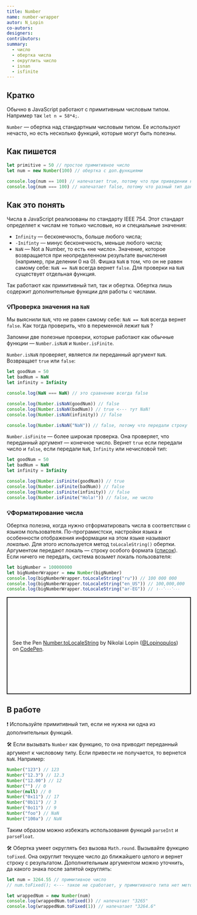 ```yaml
---
title: Number
name: number-wrapper
autor: N_Lopin
co-autors:
designers:
contributors:
summary:
  - число
  - обертка числа
  - округлить число
  - isnan
  - isfinite
---
```


## Кратко

Обычно в JavaScript работают с примитивным числовым типом. Например так `let n = 58*4;`.

`Number` — обертка над стандартным числовым типом. Ее используют нечасто, но есть несколько функций, которые могут быть полезны.

## Как пишется

```jsx
let primitive = 50 // простое примитивное число
let num = new Number(100) // обертка с доп.функциями

console.log(num == 100) // напечатает true, потому что при приведении к числовому типу значения будут одинаковыми
console.log(num === 100) // напечатает false, потому что разный тип данных (обертка vs примитив)
```

## Как это понять

Числа в JavaScript реализованы по стандарту IEEE 754. Этот стандарт определяет к числам не только числовые, но и специальные значения:

- `Infinity` — бесконечность, больше любого числа;
- `-Inifinty` — минус бесконечность, меньше любого числа;
- `NaN` — Not a Number, то есть «не число». Значение, которое возвращается при неопределенном результате вычисления (например, при делении 0 на 0). Фишка `NaN` в том, что он не равен самому себе: `NaN == NaN` всегда вернет `false`. Для проверки на `NaN` существует отдельная функция.

Так работают как примитивный тип, так и обертка. Обертка лишь содержит дополнительные функции для работы с числами.

### 💡Проверка значения на `NaN`

Мы выяснили `NaN`, что не равен самому себе: `NaN == NaN` всегда вернет `false`. Как тогда проверить, что в переменной лежит `NaN` ?

Запомни две полезные проверки, которые работают как обычные функции — `Number.isNaN` и `Number.isFinite`.

`Number.isNaN` проверяет, является ли переданный аргумент `NaN`. Возвращает `true` или `false`:

```jsx
let goodNum = 50
let badNum = NaN
let infinity = Infinity

console.log(NaN === NaN) // это сравнение всегда false

console.log(Number.isNaN(goodNum)) // false
console.log(Number.isNaN(badNum)) // true <--- тут NaN!
console.log(Number.isNaN(infinity)) // false

console.log(Number.isNaN("NaN")) // false, потому что передали строку
```

`Number.isFinite` — более широкая проверка. Она проверяет, что переданный аргумент — конечное число. Вернет `true` если передали число и `false`, если передали `NaN`, `Infinity` или нечисловой тип:

```jsx
let goodNum = 50
let badNum = NaN
let infinity = Infinity

console.log(Number.isFinite(goodNum)) // true
console.log(Number.isFinite(badNum)) // false
console.log(Number.isFinite(infinity)) // false
console.log(Number.isFinite("Hola!")) // false, не число
```

### 💡Форматирование числа

Обертка полезна, когда нужно отформатировать числа в соответствии с языком пользователя. По-програмистски, настройки языка и особенности отображения информации на этом языке называют _локалью_. Для этого используется метод `toLocaleString()` обертки. Аргументом передают локаль — строку особого формата ([список](https://github.com/ladjs/i18n-locales)). Если ничего не передать, система возьмет локаль пользователя:

```jsx
let bigNumber = 100000000
let bigNumberWrapper = new Number(bigNumber)
console.log(bigNumberWrapper.toLocaleString("ru")) // 100 000 000
console.log(bigNumberWrapper.toLocaleString("en_US")) // 100,000,000
console.log(bigNumberWrapper.toLocaleString("ar-EG")) // ١٠٠٬٠٠٠٬٠٠٠
```

<p class="codepen" data-height="265" data-theme-id="light" data-default-tab="js,result" data-user="Lopinopulos" data-slug-hash="orxXgx" style="height: 265px; box-sizing: border-box; display: flex; align-items: center; justify-content: center; border: 2px solid; margin: 1em 0; padding: 1em;" data-pen-title="Number.toLocaleString">
  <span>See the Pen <a href="https://codepen.io/Lopinopulos/pen/orxXgx">
  Number.toLocaleString</a> by Nikolai Lopin (<a href="https://codepen.io/Lopinopulos">@Lopinopulos</a>)
  on <a href="https://codepen.io">CodePen</a>.</span>
</p>
<script async src="https://static.codepen.io/assets/embed/ei.js"></script>

## В работе

❗️ Используйте примитивный тип, если не нужна ни одна из дополнительных функций.

🛠 Если вызывать `Number` как функцию, то она приводит переданный аргумент к числовому типу. Если привести не получается, то вернется `NaN`. Например:

```jsx
Number("123") // 123
Number("12.3") // 12.3
Number("12.00") // 12
Number("") // 0
Number(null) // 0
Number("0x11") // 17
Number("0b11") // 3
Number("0o11") // 9
Number("foo") // NaN
Number("100a") // NaN
```

Таким образом можно избежать использования функций `parseInt` и `parseFloat`.

🛠 Обертка умеет округлять без вызова `Math.round`. Вызывайте функцию `toFixed`. Она округлит текущее число до ближайшего целого и вернет строку с результатом. Дополнительным аргументом можно уточнить, да какого знака после запятой округлять:

```jsx
let num = 3264.55 // примитивное число
// num.toFixed(); <--- такое не сработает, у примитивного типа нет метода toFixed

let wrappedNum = new Number(num)
console.log(wrappedNum.toFixed()) // напечатает "3265"
console.log(wrappedNum.toFixed(1)) // напечатает "3264.6"
```
